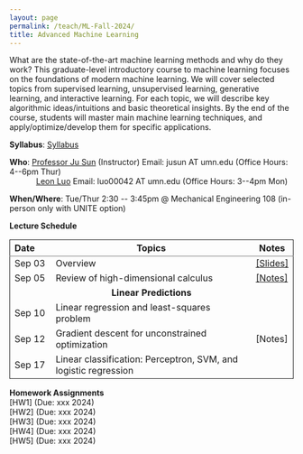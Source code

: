 ```yaml
---
layout: page
permalink: /teach/ML-Fall-2024/
title: Advanced Machine Learning
---
```


What are the state-of-the-art machine learning methods and why do they work? This graduate-level introductory course to machine learning focuses on the foundations of modern machine learning. We will cover selected topics from supervised learning, unsupervised learning, generative learning, and interactive learning. For each topic, we will describe key algorithmic ideas/intuitions and basic theoretical insights. By the end of the course, students will master main machine learning techniques, and apply/optimize/develop them for specific applications. 


**Syllabus**: [Syllabus](CSCI5525_2024_Fall.pdf)

**Who**: [Professor Ju Sun](https://sunju.org/) (Instructor)   Email: jusun AT umn.edu   (Office Hours: 4--6pm Thur) <br />
&nbsp;&nbsp;&nbsp;&nbsp;&nbsp;&nbsp;&nbsp;&nbsp;&nbsp;&nbsp;&nbsp;&nbsp;[Leon Luo](https://gaoxiangluo.github.io/)  Email: luo00042 AT umn.edu   (Office Hours: 3--4pm Mon) 
 
**When/Where**: Tue/Thur 2:30 -- 3:45pm @ Mechanical Engineering 108 (in-person only with UNITE option)

**Lecture Schedule**

<table rules="groups" class="fixed">
    <col width="15%" />
   <col width="75%" />
   <col width="10%" />
  <thead>
    <tr>
      <th style="text-align: left">Date</th>
      <th style="text-align: center">Topics</th>
      <th style="text-align: center">Notes</th>
    </tr>
  </thead>
  <tbody>
    <tr>
      <td>Sep 03</td>
      <td>Overview</td>
      <td><a href="https://docs.google.com/presentation/d/1DHWL5TFlDDjd1yE8sHRkuGXjXbrqjH2UBTZkVNAamjk/edit?usp=sharing">[Slides]</a></td>
    </tr>
    <tr>
      <td>Sep 05</td>
      <td>Review of high-dimensional calculus</td>
      <td><a href="calculus-review-notes.pdf">[Notes]</a></td>
    </tr>
    <tr>
    <td  colspan="3" style="text-align: center"><b>Linear Predictions</b></td>
    </tr>
    <tr>
      <td>Sep 10</td>
      <td> Linear regression and least-squares problem</td>
      <td rowspan="3"  style="vertical-align:middle">[Notes]</td>
    </tr>
    <tr>
      <td>Sep 12</td>
      <td>Gradient descent for unconstrained optimization </td>
    </tr>
    <tr>
      <td>Sep 17</td>
      <td>Linear classification: Perceptron, SVM, and logistic regression </td>
    </tr>
  </tbody>
</table>

<!-- <table rules="groups" class="fixed">
    <col width="15%" />
   <col width="75%" />
   <col width="10%" />
  <thead>
    <tr>
      <th style="text-align: left">Date</th>
      <th style="text-align: center">Topics</th>
      <th style="text-align: center">Notes</th>
    </tr>
  </thead>
  <tbody>
    <tr>
      <td>Jan 20</td>
      <td>Overview</td>
      <td><a href="lecture_intro.pdf">[Slides]</a></td>
    </tr>
    <tr>
    <td  colspan="3" style="text-align: center"><b>Calculus Review</b></td>
    </tr>
    <tr>
      <td>Jan 25</td>
      <td>Review of high-dimensional calculus - I</td>
      <td rowspan="2"  style="vertical-align:middle"><a href="calculus_review.pdf">[Notes]</a></td>
    </tr>
    <tr>
      <td>Jan 27</td>
      <td>Review of high-dimensional calculus - II</td>
    </tr>
    <tr>
    <td  colspan="3" style="text-align: center"><b>Linear Predictions</b></td>
    </tr>
    <tr>
      <td>Feb 01</td>
      <td> Linear regression and least-squares problem</td>
      <td rowspan="3"  style="vertical-align:middle"><a href="linear_predictions.pdf">[Notes]</a></td>
    </tr>
    <tr>
      <td>Feb 03</td>
      <td>Gradient descent for unconstrained optimization </td>
    </tr>
    <tr>
      <td>Feb 15</td>
      <td>Linear classification: Perceptron, SVM, and logistic regression </td>
    </tr>
    <tr>
    <td  colspan="3" style="text-align: center"><b>Support Vector Machines and Kernel Methods</b></td>
    </tr>
    <tr>
      <td>Feb 17</td>
      <td>Subspaces, hyperplanes, and margins  </td>
        <td rowspan="5"  style="vertical-align:middle">[Notes]</td>
    </tr>
    <tr>
      <td>Feb 22</td>
      <td>Hard-margin SVMs and properties </td>
    </tr>
    <tr>
      <td>Feb 24</td>
      <td>Review of convex analysis & optimization; analysis of hard-margin SVMs  </td>
    </tr>
    <tr>
      <td>Mar 01</td>
      <td>Soft-margin SVMs; optimizing SVMs  </td>
    </tr>
    <tr>
      <td>Mar 03</td>
      <td>Kernel methods</td>
    </tr>
    <tr>
    <td  colspan="3" style="text-align: center"><b>Elements of Statistical Learning Theory</b></td>
    </tr>
    <tr>
    <td>Mar 08</td>
    <td>PAC learning with finite hypothesis classes </td>
    <td rowspan="4" style="vertical-align:middle">[Notes]</td>
    </tr>
    <tr>
    <td>Mar 10</td>
    <td>Agnostic PAC learning with finite hypothesis classes; Uniform convergence </td>
    </tr>
    <tr>
    <td>Mar 15</td>
    <td>Agnostic PCA learning with infinite hypothesis classes; Rademacher complexity </td>
    </tr>
    <tr>
    <td>Mar 17</td>
    <td>VC dimensions; Bias-complexity tradeoff and model selection </td>
    </tr>
    <tr>
    <td  colspan="3" style="text-align: center"><b>Ensemble Methods: from Simple to Powerful</b></td>
    </tr>
    <tr>
    <td>Mar 22</td>
    <td> Decision stumps and their linear combinations</td>
    <td rowspan="6" style="vertical-align:middle">[Notes]</td>
    </tr>
    <tr>
    <td>Mar 24</td>
    <td> Adaboost and its training error</td>
    </tr>
    <tr>
    <td>Mar 29</td>
    <td>Generalizations of Adaboost: greedy methods and gradient methods</td>
    </tr>
    <tr>
    <td>Mar 31</td>
    <td>Computing with decision trees</td>
    </tr>
    <tr>
    <td>Apr 12</td>
    <td>CART; Generalization gap of Adaboost </td>
    </tr>
    <tr>
    <td>Apr 14</td>
    <td> Bagging and random forests </td>
    </tr>
    <td  colspan="3" style="text-align: center"><b>Linear and Nonlinear Dimension Reduction</b></td>
    <tr>
    <td>Apr 19</td>
    <td>PCA as subspace fitting/autoencoder; random projection </td>
    <td rowspan="2" style="vertical-align:middle">[Notes]</td>
    </tr>
    <tr>
    <td>Apr 21</td>
    <td>Compressive sensing; nonlinear dimension reduction</td>
    </tr>
      <td  colspan="3" style="text-align: center"><b>Clustering</b></td>
    <tr>
    <td>Apr 26</td>
    <td>K-means, hierarchical clustering, spectral clustering </td>
      <td rowspan="2" style="vertical-align:middle">[Notes]</td>
    </tr>
    <tr>
    <td>Apr 28</td>
    <td> More on spectral clustering; mode seeking methods</td>
    </tr>
    <td  colspan="3" style="text-align: center"><b>Generative Models</b></td>
    <tr>
    <td>May 03</td>
    <td> Mixture modeling, MLE, and EM principle</td>
    <td rowspan="2" style="vertical-align:middle">[Notes]</td>
    </tr>
    <tr>
    <td>May 05</td>
    <td>MAP, normalization flows, GANs </td>
    </tr>
    <tr>
    <td  colspan="3" style="text-align: center"><b>Neural Networks: Taking the Universal Power</b></td>
    </tr>
    <tr>
    <td>Apr 05</td>
    <td> </td>
      <td rowspan="2" style="vertical-align:middle">[Notes]</td>
    </tr>
    <tr>
    <td>Apr 07</td>
    <td> </td>
    </tr>
  </tbody>
</table> -->

**Homework Assignments**  
[HW1]  (Due: xxx 2024)  
[HW2]  (Due: xxx 2024)  
[HW3]  (Due: xxx 2024)  
[HW4]  (Due: xxx 2024)  
[HW5]  (Due: xxx 2024)  
